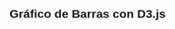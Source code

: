 <!DOCTYPE html>
<html lang="es">
<head>
  <meta charset="UTF-8">
  <title>Gráfico de Barras con D3.js</title>
  <script src="https://d3js.org/d3.v7.min.js"></script>
  <style>
    body {
      font-family: sans-serif;
    }
    .bar {
      fill: steelblue;
    }
    .bar:hover {
      fill: orange;
    }
    .axis-label {
      font-size: 12px;
    }
  </style>
</head>
<body>
  <h2>Gráfico de Barras con D3.js</h2>
  <svg width="600" height="400"></svg>

  <script>
    const data = [25, 30, 45, 60, 20, 65, 75];

    const svg = d3.select("svg");
    const width = +svg.attr("width");
    const height = +svg.attr("height");
    const margin = { top: 20, right: 30, bottom: 40, left: 40 };

    const x = d3.scaleBand()
      .domain(data.map((_, i) => i))
      .range([margin.left, width - margin.right])
      .padding(0.1);

    const y = d3.scaleLinear()
      .domain([0, d3.max(data)])
      .nice()
      .range([height - margin.bottom, margin.top]);

    svg.append("g")
      .selectAll("rect")
      .data(data)
      .join("rect")
        .attr("class", "bar")
        .attr("x", (_, i) => x(i))
        .attr("y", d => y(d))
        .attr("height", d => y(0) - y(d))
        .attr("width", x.bandwidth());

    svg.append("g")
      .attr("transform", `translate(0,${height - margin.bottom})`)
      .call(d3.axisBottom(x).tickFormat(i => `Item ${i + 1}`))
      .selectAll("text")
        .attr("class", "axis-label");

    svg.append("g")
      .attr("transform", `translate(${margin.left},0)`)
      .call(d3.axisLeft(y))
      .selectAll("text")
        .attr("class", "axis-label");
  </script>
</body>
</html>



